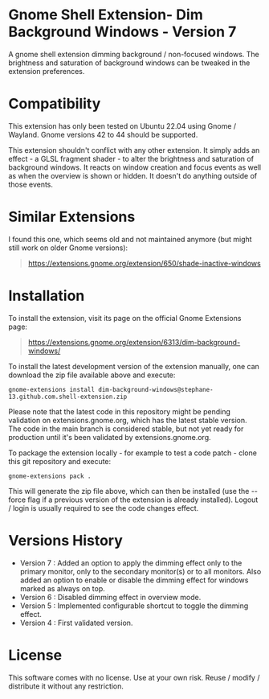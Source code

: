 # Gnome Shell Extension- Dim Background Windows - Version 7
A gnome shell extension dimming background / non-focused windows.
The brightness and saturation of background windows can be tweaked in the extension preferences.

# Compatibility

This extension has only been tested on Ubuntu 22.04 using Gnome / Wayland.
Gnome versions 42 to 44 should be supported.

This extension shouldn't conflict with any other extension.
It simply adds an effect - a GLSL fragment shader - to alter the brightness and saturation of background windows.
It reacts on window creation and focus events as well as when the overview is shown or hidden. It doesn't do anything outside of those events.

# Similar Extensions

I found this one, which seems old and not maintained anymore (but might still work on older Gnome versions):
> https://extensions.gnome.org/extension/650/shade-inactive-windows

# Installation

To install the extension, visit its page on the official Gnome Extensions page:
> https://extensions.gnome.org/extension/6313/dim-background-windows/

To install the latest development version of the extension manually, one can download the zip file available above and execute:
```
gnome-extensions install dim-background-windows@stephane-13.github.com.shell-extension.zip
```
Please note that the latest code in this repository might be pending validation on extensions.gnome.org, which has the latest stable version.
The code in the main branch is considered stable, but not yet ready for production until it's been validated by extensions.gnome.org.

To package the extension locally - for example to test a code patch - clone this git repository and execute:
```
gnome-extensions pack .
```
This will generate the zip file above, which can then be installed (use the --force flag if a previous version of the extension is already installed).
Logout / login is usually required to see the code changes effect.

# Versions History

- Version 7 : Added an option to apply the dimming effect only to the primary monitor, only to the secondary monitor(s) or to all monitors.
              Also added an option to enable or disable the dimming effect for windows marked as always on top.
- Version 6 : Disabled dimming effect in overview mode.
- Version 5 : Implemented configurable shortcut to toggle the dimming effect.
- Version 4 : First validated version.

# License
This software comes with no license. Use at your own risk. Reuse / modify / distribute it without any restriction.
